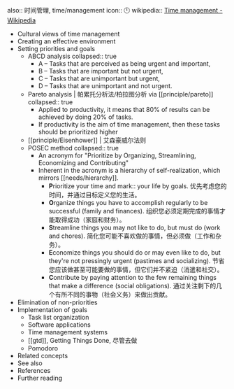 also:: 时间管理, time/management
icon:: 🕛
wikipedia:: [Time management - Wikipedia](https://en.wikipedia.org/wiki/Time_management)
- Cultural views of time management
- Creating an effective environment
- Setting priorities and goals
  - ABCD analysis
    collapsed:: true
    - A – Tasks that are perceived as being urgent and important,
    - B – Tasks that are important but not urgent,
    - C – Tasks that are unimportant but urgent,
    - D – Tasks that are unimportant and not urgent.
  - Pareto analysis | 帕累托分析法/柏拉图分析 via [[principle/pareto]]
    collapsed:: true
    - Applied to productivity, it means that 80% of results can be achieved by doing 20% of tasks.
    - If productivity is the aim of time management, then these tasks should be prioritized higher
  - [[principle/Eisenhower]] | 艾森豪威尔法则
  - POSEC method
    collapsed:: true
    - An acronym for "Prioritize by Organizing, Streamlining, Economizing and Contributing"
    - Inherent in the acronym is a hierarchy of self-realization, which mirrors [[needs/hierarchy]].
      - **P**rioritize your time and mark::  your life by goals.
        优先考虑您的时间，并通过目标定义您的生活。
      - **O**rganize things you have to accomplish regularly to be successful (family and finances).
        组织您必须定期完成的事情才能取得成功（家庭和财务）。
      - **S**treamline things you may not like to do, but must do (work and chores).
        简化您可能不喜欢做的事情，但必须做（工作和杂务）。
      - **E**conomize things you should do or may even like to do, but they're not pressingly urgent (pastimes and socializing).
        节省您应该做甚至可能要做的事情，但它们并不紧迫（消遣和社交）。
      - **C**ontribute by paying attention to the few remaining things that make a difference (social obligations).
        通过关注剩下的几个有所不同的事物（社会义务）来做出贡献。
- Elimination of non-priorities
- Implementation of goals
  - Task list organization
  - Software applications
  - Time management systems
  - [[gtd]], Getting Things Done, 尽管去做
  - Pomodoro
- Related concepts
- See also
- References
- Further reading